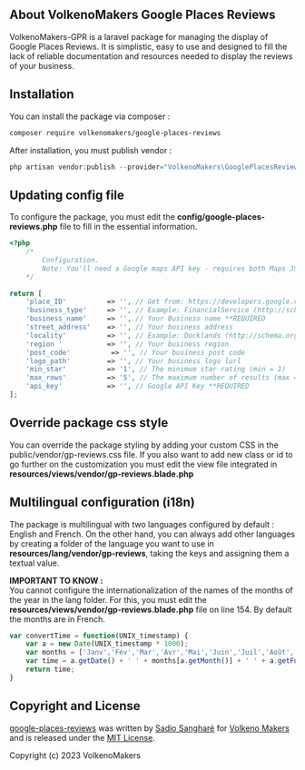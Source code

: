 ## About VolkenoMakers Google Places Reviews
VolkenoMakers-GPR is a laravel package for managing the display of Google Places Reviews. It is simplistic, easy to use and designed to fill the lack of reliable documentation and resources needed to display the reviews of your business.

## Installation

You can install the package via composer :
``` bash
composer require volkenomakers/google-places-reviews
```

After installation, you must publish vendor :
``` php
php artisan vendor:publish --provider="VolkenoMakers\GooglePlacesReviews\GooglePlacesReviewsServiceProvider"
```

## Updating config file 
To configure the package, you must edit the **config/google-places-reviews.php** file to fill in the essential information.
``` php
<?php
    /*
        Configuration.
        Note: You'll need a Google maps API key - requires both Maps JS and Places API services enabled.
    */

return [
    'place_ID'          => '', // Get from: https://developers.google.com/maps/documentation/javascript/examples/places-placeid-finder **REQUIRED
    'business_type'     => '', // Example: FinancialService (http://schema.org) **REQUIRED
    'business_name'     => '', // Your Business name **REQUIRED
    'street_address'    => '', // Your business address
    'locality'          => '', // Example: Docklands (http://schema.org/addressLocality)
    'region '           => '', // Your business region
    'post_code'          => '', // Your business post code
    'logo_path'         => '', // Your business logo lurl
    'min_star'          => '1', // The minimum star rating (min = 1)
    'max_rows'          => '5', // The maximum number of results (max = 5)
    'api_key'           => '', // Google API Key **REQUIRED
];
```

## Override package css style
You can override the package styling by adding your custom CSS in the public/vendor/gp-reviews.css file.
If you also want to add new class or id to go further on the customization you must edit the view file integrated in **resources/views/vendor/gp-reviews.blade.php**

## Multilingual configuration (i18n)
The package is multilingual with two languages configured by default : English and French. On the other hand, you can always add other languages by creating a folder of the language you want to use in **resources/lang/vendor/gp-reviews**, taking the keys and assigning them a textual value.

**IMPORTANT TO KNOW :** <br>
You cannot configure the internationalization of the names of the months of the year in the lang folder. For this, you must edit the **resources/views/vendor/gp-reviews.blade.php** file on line 154. 
By default the months are in French.

```js
var convertTime = function(UNIX_timestamp) {
    var a = new Date(UNIX_timestamp * 1000);
    var months = ['Janv','Fév','Mar','Avr','Mai','Juin','Juil','Août','Sept','Oct','Nov','Déc']; // You can change this
    var time = a.getDate() + ' ' + months[a.getMonth()] + ' ' + a.getFullYear();
    return time;
}
```

## Copyright and License

[google-places-reviews](https://github.com/VolkenoMakers/google-places-reviews)
was written by [Sadio Sangharé](https://github.com/sadiosandev) for [Volkeno Makers](https://volkeno.sn) and is released under the [MIT License](LICENSE.md).

Copyright (c) 2023 VolkenoMakers

